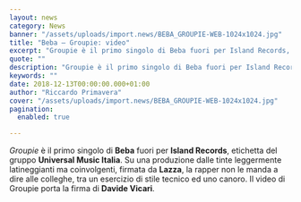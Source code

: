 ```yaml
---
layout: news
category: News
banner: "/assets/uploads/import.news/BEBA_GROUPIE-WEB-1024x1024.jpg"
title: "Beba – Groupie: video"
excerpt: "Groupie è il primo singolo di Beba fuori per Island Records, etichetta del gruppo Universal Music Italia. Su una produzione dalle tinte leggermente latineggianti ma coinvolgenti, firmata da Lazza, la rapper non le manda a dire alle colleghe, tra un esercizio di stile tecnico ed uno canoro. Il video di Groupie porta la firma di Davide [&hellip"
quote: ""
description: "Groupie è il primo singolo di Beba fuori per Island Records, etichetta del gruppo Universal Music Italia. Su una produzione dalle tinte leggermente latineggianti ma coinvolgenti, firmata da Lazza, la rapper non le manda a dire alle colleghe, tra un esercizio di stile tecnico ed uno canoro. Il video di Groupie porta la firma di Davide [&hellip"
keywords: ""
date: 2018-12-13T00:00:00.000+01:00
author: "Riccardo Primavera"
cover: "/assets/uploads/import.news/BEBA_GROUPIE-WEB-1024x1024.jpg"
pagination:
  enabled: true

---
```


_Groupie_ è il primo singolo di **Beba** fuori per **Island Records**, etichetta del gruppo **Universal Music Italia**. Su una produzione dalle tinte leggermente latineggianti ma coinvolgenti, firmata da **Lazza**, la rapper non le manda a dire alle colleghe, tra un esercizio di stile tecnico ed uno canoro. Il video di Groupie porta la firma di **Davide Vicari**.